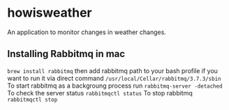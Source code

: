 # howisweather
An application to monitor changes in weather changes.


## Installing Rabbitmq in mac
```brew install rabbitmq```
then add rabbitmq path to your bash profile if you want to run it via direct command
```/usr/local/Cellar/rabbitmq/3.7.3/sbin```
To start rabbitmq as a backgroung process run
```rabbitmq-server -detached```
To check the server status
```rabbitmqctl status```
To stop rabbitmq 
```rabbitmqctl stop```
